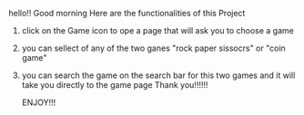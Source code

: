 hello!! Good morning
Here are the functionalities of this Project
1. click on the Game icon to ope a page that will ask you to choose a game
2. you can sellect of any of the two ganes "rock paper sissocrs" or "coin game"
3. you can search the game on the search bar for this two games and it will take you directly to the game page
   Thank you!!!!!!

   ENJOY!!!
